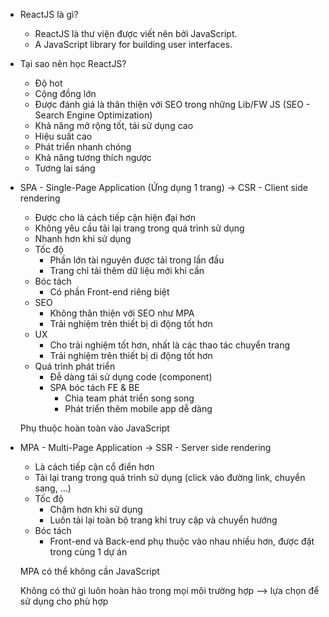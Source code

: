 - ReactJS là gì?
    - ReactJS là thư viện được viết nên bởi JavaScript.
    - A JavaScript library for building user interfaces.

- Tại sao nên học ReactJS?
    - Độ hot
    - Cộng đồng lớn
    - Được đánh giá là thân thiện với SEO trong những Lib/FW JS (SEO - Search Engine Optimization)
    - Khả năng mở rộng tốt, tái sử dụng cao
    - Hiệu suất cao
    - Phát triển nhanh chóng
    - Khả năng tương thích ngược
    - Tương lai sáng

- SPA - Single-Page Application (Ứng dụng 1 trang) → CSR - Client side rendering
    - Được cho là cách tiếp cận hiện đại hơn
    - Không yêu cầu tải lại trang trong quá trình sử dụng
    - Nhanh hơn khi sử dụng
    - Tốc độ
        - Phần lớn tài nguyên được tải trong lần đầu
        - Trang chỉ tải thêm dữ liệu mới khi cần
    - Bóc tách
        - Có phần Front-end riêng biệt
    - SEO
        - Không thân thiện với SEO như MPA
        - Trải nghiệm trên thiết bị di động tốt hơn
    - UX
        - Cho trải nghiệm tốt hơn, nhất là các thao tác chuyển trang
        - Trải nghiệm trên thiết bị di động tốt hơn
    - Quá trình phát triển
        - Đễ dàng tái sử dụng code (component)
        - SPA bóc tách FE & BE
            - Chia team phát triển song song
            - Phát triển thêm mobile app dễ dàng
    
    Phụ thuộc hoàn toàn vào JavaScript
    
- MPA - Multi-Page Application → SSR - Server side rendering
    - Là cách tiếp cận cổ điển hơn
    - Tải lại trang trong quá trình sử dụng (click vào đường link, chuyển sang, …)
    - Tốc độ
        - Chậm hơn khi sử dụng
        - Luôn tải lại toàn bộ trang khi truy cập và chuyển hướng
    - Bóc tách
        - Front-end và Back-end phụ thuộc vào nhau nhiều hơn, được đặt trong cùng 1 dự án
    
    MPA có thể không cần JavaScript

    Không có thứ gì luôn hoàn hảo trong mọi môi trường hợp --> lựa chọn để sử dụng cho phù hợp
